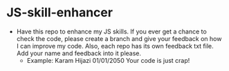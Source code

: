 # JS-skill-enhancer

- Have this repo to enhance my JS skills. If you ever get a chance to check the code, please create a branch and give your feedback on how I can improve my code. Also, each repo has its own feedback txt file. Add your name and feedback into it please.
  - Example: Karam Hijazi 01/01/2050 Your code is just crap!
